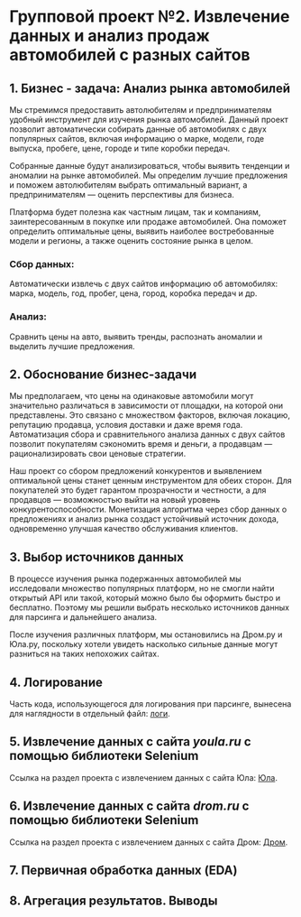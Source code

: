 # Групповой проект №2. Извлечение данных и анализ продаж автомобилей с разных сайтов

## **1. Бизнес - задача: Анализ рынка автомобилей**

Мы стремимся предоставить автолюбителям и предпринимателям удобный инструмент для изучения рынка автомобилей. Данный проект позволит автоматически собирать данные об автомобилях с двух популярных сайтов, включая информацию о марке, модели, годе выпуска, пробеге, цене, городе и типе коробки передач.

Собранные данные будут анализироваться, чтобы выявить тенденции и аномалии на рынке автомобилей. Мы определим лучшие предложения и поможем автолюбителям выбрать оптимальный вариант, а предпринимателям — оценить перспективы для бизнеса.

Платформа будет полезна как частным лицам, так и компаниям, заинтересованным в покупке или продаже автомобилей. Она поможет определить оптимальные цены, выявить наиболее востребованные модели и регионы, а также оценить состояние рынка в целом.

### **Сбор данных:**
Автоматически извлечь с двух сайтов информацию об автомобилях: марка, модель, год, пробег, цена, город, коробка передач и др.

### **Анализ:**
Сравнить цены на авто, выявить тренды, распознать аномалии и выделить лучшие предложения.

## **2. Обоснование бизнес-задачи**

Мы предполагаем, что цены на одинаковые автомобили могут значительно различаться в зависимости от площадки, на которой они представлены. Это связано с множеством факторов, включая локацию, репутацию продавца, условия доставки и даже время года. Автоматизация сбора и сравнительного анализа данных с двух сайтов позволит покупателям сэкономить время и деньги, а продавцам — рационализировать свои ценовые стратегии. 

Наш проект со сбором предложений конкурентов и выявлением оптимальной цены станет ценным инструментом для обеих сторон. Для покупателей это будет гарантом прозрачности и честности, а для продавцов — возможностью выйти на новый уровень конкурентоспособности. Монетизация алгоритма через сбор данных о предложениях и анализ рынка создаст устойчивый источник дохода, одновременно улучшая качество обслуживания клиентов.

## **3. Выбор источников данных**

В процессе изучения рынка подержанных автомобилей мы исследовали множество популярных платформ, но не смогли найти открытый API или такой, который можно было бы оформить быстро и бесплатно. Поэтому мы решили выбрать несколько источников данных для парсинга и дальнейшего анализа.

После изучения различных платформ, мы остановились на Дром.ру и Юла.ру, поскольку хотели увидеть насколько сильные данные могут разниться на таких непохожих сайтах. 

## **4. Логирование**
Часть кода, использующегося для логирования при парсинге, вынесена для наглядности в отдельный файл: [логи](https://github.com/anlika301/gp2_hse_cry/blob/f8a202092061dfff0bc86376291e9fe6a3358b93/logger.txt).

## **5. Извлечение данных с сайта _youla.ru_ с помощью библиотеки Selenium**
Ссылка на раздел проекта с извлечением данных с сайта Юла: [Юла](https://github.com/anlika301/gp2_hse_cry/tree/f8a202092061dfff0bc86376291e9fe6a3358b93/data%20collection%20of%20youla).

## **6. Извлечение данных с сайта _drom.ru_ с помощью библиотеки Selenium**
Ссылка на раздел проекта с извлечением данных с сайта Дром: [Дром](https://github.com/anlika301/gp2_hse_cry/tree/f8a202092061dfff0bc86376291e9fe6a3358b93/data%20collection%20of%20drom).

## **7. Первичная обработка данных (EDA)**

## **8. Агрегация результатов. Выводы**
